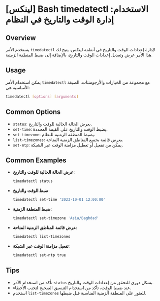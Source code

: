 # [لينكس] Bash timedatectl الاستخدام: إدارة الوقت والتاريخ في النظام

## Overview
يستخدم الأمر `timedatectl` لإدارة إعدادات الوقت والتاريخ في أنظمة لينكس. يتيح لك هذا الأمر عرض وتعديل إعدادات الوقت والتاريخ، بالإضافة إلى ضبط المنطقة الزمنية.

## Usage
يمكن استخدام الأمر `timedatectl` مع مجموعة من الخيارات والأرجومنتات. الصيغة الأساسية هي:

```bash
timedatectl [options] [arguments]
```

## Common Options
- `status`: يعرض الحالة الحالية للوقت والتاريخ.
- `set-time`: يضبط الوقت والتاريخ على القيمة المحددة.
- `set-timezone`: يضبط المنطقة الزمنية للنظام.
- `list-timezones`: يعرض قائمة بجميع المناطق الزمنية المتاحة.
- `set-ntp`: يمكن من تفعيل أو تعطيل مزامنة الوقت عبر الشبكة.

## Common Examples
- **عرض الحالة الحالية للوقت والتاريخ**:
  ```bash
  timedatectl status
  ```

- **ضبط الوقت والتاريخ**:
  ```bash
  timedatectl set-time '2023-10-01 12:00:00'
  ```

- **ضبط المنطقة الزمنية**:
  ```bash
  timedatectl set-timezone 'Asia/Baghdad'
  ```

- **عرض قائمة المناطق الزمنية المتاحة**:
  ```bash
  timedatectl list-timezones
  ```

- **تفعيل مزامنة الوقت عبر الشبكة**:
  ```bash
  timedatectl set-ntp true
  ```

## Tips
- تأكد من استخدام الأمر `status` بشكل دوري للتحقق من إعدادات الوقت والتاريخ.
- عند ضبط الوقت، تأكد من استخدام التنسيق الصحيح لتجنب الأخطاء.
- استخدم `list-timezones` للعثور على المنطقة الزمنية المناسبة قبل ضبطها.